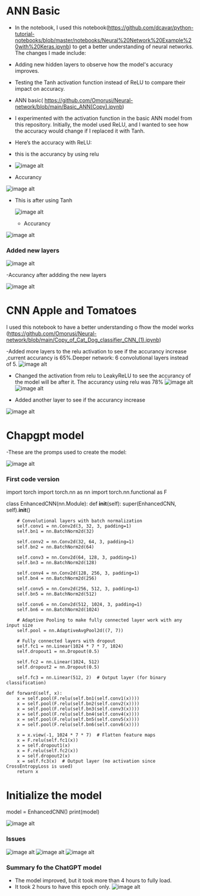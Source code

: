 # ANN Basic 
- In the notebook, I used this notebook(https://github.com/dcavar/python-tutorial-notebooks/blob/master/notebooks/Neural%20Network%20Example%20with%20Keras.ipynb) to get a better understanding of neural networks. The changes I made include:

- Adding new hidden layers to observe how the model's accuracy improves.

- Testing the Tanh activation function instead of ReLU to compare their impact on accuracy.

- ANN basic( https://github.com/Omorusi/Neural-network/blob/main/Basic_ANN(Copy).ipynb)
- I experimented with the activation function in the basic ANN model from this repository. Initially, the model used ReLU, and I wanted to see how the accuracy would change if I replaced it with Tanh.

- Here’s the accuracy with ReLU:
- this is the accurancy by using relu
- 
   ![image alt](https://github.com/Omorusi/Neural-network/blob/main/Screenshot%202025-03-24%20221323.png?raw=true)
  
- Accurancy

 ![image alt](https://github.com/Omorusi/Neural-network/blob/main/Screenshot%202025-03-24%20220804.png?raw=true)
 
- This is after using Tanh

   ![image alt](https://github.com/Omorusi/Neural-network/blob/main/Screenshot%202025-03-24%20221345.png?raw=true)
   
  - Accurancy
    
 ![image alt](https://github.com/Omorusi/Neural-network/blob/main/Screenshot%202025-03-24%20220830.png?raw=true)
 
### Added new layers 
 ![image alt](https://github.com/Omorusi/Neural-network/blob/main/Screenshot%202025-03-24%20230809.png?raw=true)

 -Accurancy after addding the new layers

 ![image alt](https://github.com/Omorusi/Neural-network/blob/main/Screenshot%202025-03-24%20230846.png?raw=true)
# CNN Apple and Tomatoes
I used this notebook to have a better understanding o fhow the model works (https://github.com/Omorusi/Neural-network/blob/main/Copy_of_Cat_Dog_classifier_CNN_(1).ipynb)

-Added more layers to the relu activation to see if the accurancy increase ,current accurancy is 65%.Deeper network: 6 convolutional layers instead of 5.
  ![image alt](https://github.com/Omorusi/Neural-network/blob/main/Screenshot%202025-03-24%20181357.png?raw=true)
- Changed the activation from relu to LeakyReLU to see the accurancy of the model will be after it. The accurancy using relu was 78% 
  ![image alt](https://github.com/Omorusi/Neural-network/blob/main/Screenshot%202025-03-24%20175229.png?raw=true)
   ![image alt](https://github.com/Omorusi/Neural-network/blob/main/Screenshot%202025-03-24%20175250.png?raw=true)
  
- Added another layer to see if the accurancy increase
  
 ![image alt](https://github.com/Omorusi/Neural-network/blob/main/Screenshot%202025-03-24%20181722.png?raw=true)



# Chapgpt model
-These are the promps used to create the model:

 ![image alt](https://github.com/Omorusi/Neural-network/blob/main/Screenshot%202025-03-24%20224151.png?raw=true)
 
### First code version 
import torch
import torch.nn as nn
import torch.nn.functional as F

class EnhancedCNN(nn.Module):
    def __init__(self):
        super(EnhancedCNN, self).__init__()

        # Convolutional layers with batch normalization
        self.conv1 = nn.Conv2d(3, 32, 3, padding=1)
        self.bn1 = nn.BatchNorm2d(32)
        
        self.conv2 = nn.Conv2d(32, 64, 3, padding=1)
        self.bn2 = nn.BatchNorm2d(64)
        
        self.conv3 = nn.Conv2d(64, 128, 3, padding=1)
        self.bn3 = nn.BatchNorm2d(128)
        
        self.conv4 = nn.Conv2d(128, 256, 3, padding=1)
        self.bn4 = nn.BatchNorm2d(256)
        
        self.conv5 = nn.Conv2d(256, 512, 3, padding=1)
        self.bn5 = nn.BatchNorm2d(512)
        
        self.conv6 = nn.Conv2d(512, 1024, 3, padding=1)
        self.bn6 = nn.BatchNorm2d(1024)
        
        # Adaptive Pooling to make fully connected layer work with any input size
        self.pool = nn.AdaptiveAvgPool2d((7, 7))

        # Fully connected layers with dropout
        self.fc1 = nn.Linear(1024 * 7 * 7, 1024)
        self.dropout1 = nn.Dropout(0.5)
        
        self.fc2 = nn.Linear(1024, 512)
        self.dropout2 = nn.Dropout(0.5)

        self.fc3 = nn.Linear(512, 2)  # Output layer (for binary classification)

    def forward(self, x):
        x = self.pool(F.relu(self.bn1(self.conv1(x))))
        x = self.pool(F.relu(self.bn2(self.conv2(x))))
        x = self.pool(F.relu(self.bn3(self.conv3(x))))
        x = self.pool(F.relu(self.bn4(self.conv4(x))))
        x = self.pool(F.relu(self.bn5(self.conv5(x))))
        x = self.pool(F.relu(self.bn6(self.conv6(x))))

        x = x.view(-1, 1024 * 7 * 7)  # Flatten feature maps
        x = F.relu(self.fc1(x))
        x = self.dropout1(x)
        x = F.relu(self.fc2(x))
        x = self.dropout2(x)
        x = self.fc3(x)  # Output layer (no activation since CrossEntropyLoss is used)
        return x

# Initialize the model
model = EnhancedCNN()
print(model)

 ![image alt](https://github.com/Omorusi/Neural-network/blob/main/Screenshot%202025-03-24%20224509.png?raw=true)
 
 ### Issues
 ![image alt](https://github.com/Omorusi/Neural-network/blob/main/Screenshot%202025-03-24%20224653.png?raw=true)
 ![image alt](https://github.com/Omorusi/Neural-network/blob/main/Screenshot%202025-03-24%20224653.png?raw=true)
 ![image alt](https://github.com/Omorusi/Neural-network/blob/main/Screenshot%202025-03-24%20224923.png?raw=true)

 ### Summary fo the ChatGPT model
- The model improved, but it took more than 4 hours to fully load.
-  It took 2 hours to have this epoch only.
  ![image alt]( https://github.com/Omorusi/Neural-network/blob/main/Screenshot%202025-03-24%20234821.png?raw=true)
